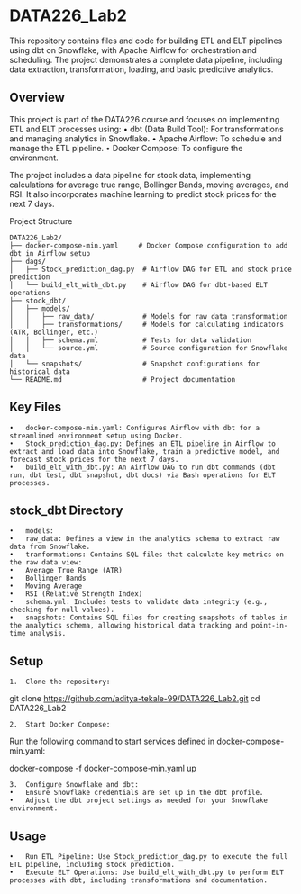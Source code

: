 # DATA226_Lab2

This repository contains files and code for building ETL and ELT pipelines using dbt on Snowflake, with Apache Airflow for orchestration and scheduling. The project demonstrates a complete data pipeline, including data extraction, transformation, loading, and basic predictive analytics.


## Overview

This project is part of the DATA226 course and focuses on implementing ETL and ELT processes using:
	•	dbt (Data Build Tool): For transformations and managing analytics in Snowflake.
	•	Apache Airflow: To schedule and manage the ETL pipeline.
	•	Docker Compose: To configure the environment.

The project includes a data pipeline for stock data, implementing calculations for average true range, Bollinger Bands, moving averages, and RSI. It also incorporates machine learning to predict stock prices for the next 7 days.

Project Structure
```
DATA226_Lab2/
├── docker-compose-min.yaml     # Docker Compose configuration to add dbt in Airflow setup
├── dags/
│   ├── Stock_prediction_dag.py  # Airflow DAG for ETL and stock price prediction
│   └── build_elt_with_dbt.py    # Airflow DAG for dbt-based ELT operations
├── stock_dbt/
│   ├── models/
│   │   ├── raw_data/            # Models for raw data transformation
│   │   ├── transformations/     # Models for calculating indicators (ATR, Bollinger, etc.)
│   │   ├── schema.yml           # Tests for data validation
│   │   └── source.yml           # Source configuration for Snowflake data
│   └── snapshots/               # Snapshot configurations for historical data
└── README.md                    # Project documentation
```

## Key Files

	•	docker-compose-min.yaml: Configures Airflow with dbt for a streamlined environment setup using Docker.
	•	Stock_prediction_dag.py: Defines an ETL pipeline in Airflow to extract and load data into Snowflake, train a predictive model, and forecast stock prices for the next 7 days.
	•	build_elt_with_dbt.py: An Airflow DAG to run dbt commands (dbt run, dbt test, dbt snapshot, dbt docs) via Bash operations for ELT processes.

## stock_dbt Directory

	•	models:
	•	raw_data: Defines a view in the analytics schema to extract raw data from Snowflake.
	•	tranformations: Contains SQL files that calculate key metrics on the raw data view:
	•	Average True Range (ATR)
	•	Bollinger Bands
	•	Moving Average
	•	RSI (Relative Strength Index)
	•	schema.yml: Includes tests to validate data integrity (e.g., checking for null values).
	•	snapshots: Contains SQL files for creating snapshots of tables in the analytics schema, allowing historical data tracking and point-in-time analysis.

## Setup

	1.	Clone the repository:

git clone https://github.com/aditya-tekale-99/DATA226_Lab2.git
cd DATA226_Lab2


	2.	Start Docker Compose:
Run the following command to start services defined in docker-compose-min.yaml:

docker-compose -f docker-compose-min.yaml up


	3.	Configure Snowflake and dbt:
	•	Ensure Snowflake credentials are set up in the dbt profile.
	•	Adjust the dbt project settings as needed for your Snowflake environment.

## Usage

	•	Run ETL Pipeline: Use Stock_prediction_dag.py to execute the full ETL pipeline, including stock prediction.
	•	Execute ELT Operations: Use build_elt_with_dbt.py to perform ELT processes with dbt, including transformations and documentation.
